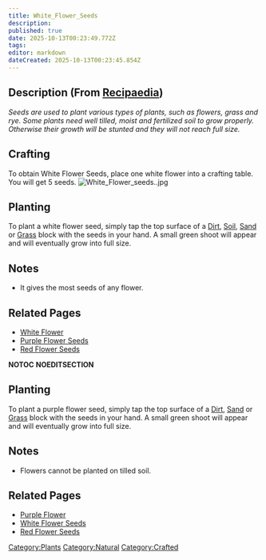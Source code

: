 ```yaml
---
title: White_Flower_Seeds
description: 
published: true
date: 2025-10-13T00:23:49.772Z
tags: 
editor: markdown
dateCreated: 2025-10-13T00:23:45.854Z
---
```


## Description (From [Recipaedia](Recipaedia "wikilink"))

*Seeds are used to plant various types of plants, such as flowers, grass
and rye. Some plants need well tilled, moist and fertilized soil to grow
properly. Otherwise their growth will be stunted and they will not reach
full size.*

## Crafting

To obtain White Flower Seeds, place one white flower into a crafting
table. You will get 5 seeds.
![White_Flower_seeds..jpg](White_Flower_seeds..jpg
"White_Flower_seeds..jpg")

## Planting

To plant a white flower seed, simply tap the top surface of a
[Dirt](Dirt "wikilink"), [Soil](Soil "wikilink"),
[Sand](Sand "wikilink") or [Grass](Grass "wikilink") block with the
seeds in your hand. A small green shoot will appear and will eventually
grow into full size.

## Notes

  - It gives the most seeds of any flower.

## Related Pages

  - [White Flower](White_Flower "wikilink")
  - [Purple Flower Seeds](Purple_Flower_Seeds "wikilink")
  - [Red Flower Seeds](Red_Flower_Seeds "wikilink")

__NOTOC__ __NOEDITSECTION__

## Planting

To plant a purple flower seed, simply tap the top surface of a
[Dirt](Dirt "wikilink"), [Sand](Sand "wikilink") or
[Grass](Grass "wikilink") block with the seeds in your hand. A small
green shoot will appear and will eventually grow into full size.

## Notes

  - Flowers cannot be planted on tilled soil.

## Related Pages

  - [Purple Flower](Purple_Flower "wikilink")
  - [White Flower Seeds](White_Flower_Seeds "wikilink")
  - [Red Flower Seeds](Red_Flower_Seeds "wikilink")

[Category:Plants](Category:Plants "wikilink")
[Category:Natural](Category:Natural "wikilink")
[Category:Crafted](Category:Crafted "wikilink")
